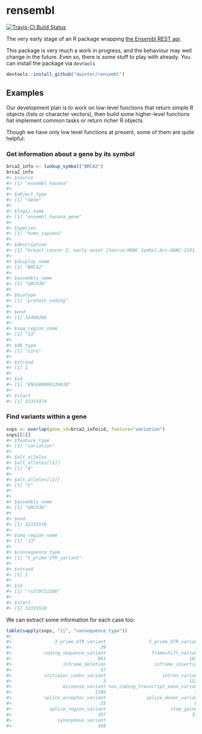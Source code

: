<!-- README.md is generated from README.Rmd. Please edit that file -->
rensembl
========

[![Travis-CI Build Status](https://travis-ci.org/dwinter/rensembl.png?branch=master)](https://travis-ci.org/dwinter/rensembl)

The very early stage of an R package wrapping [the Ensembl REST api](http://rest.ensembl.org/).

This package is very much a work in progress, and the behaviour may well change in the future. Even so, there is some stuff to play with already. You can install the package via `devtools`

``` r
devtools::install_github("dwinter/rensembl")
```

Examples
--------

Our development plan is to work on low-level functions that return simple R objects (lists or character vectors), then build some higher-level functions hat implement common tasks or return richer R objects

Though we have only low level functions at present, some of them are quite helpful:

### Get information about a gene by its symbol

``` r
brca2_info <- lookup_symbol("BRCA2")
brca2_info
#> $source
#> [1] "ensembl_havana"
#> 
#> $object_type
#> [1] "Gene"
#> 
#> $logic_name
#> [1] "ensembl_havana_gene"
#> 
#> $species
#> [1] "homo_sapiens"
#> 
#> $description
#> [1] "breast cancer 2, early onset [Source:HGNC Symbol;Acc:HGNC:1101]"
#> 
#> $display_name
#> [1] "BRCA2"
#> 
#> $assembly_name
#> [1] "GRCh38"
#> 
#> $biotype
#> [1] "protein_coding"
#> 
#> $end
#> [1] 32400266
#> 
#> $seq_region_name
#> [1] "13"
#> 
#> $db_type
#> [1] "core"
#> 
#> $strand
#> [1] 1
#> 
#> $id
#> [1] "ENSG00000139618"
#> 
#> $start
#> [1] 32315474
```

### Find variants within a gene

``` r
snps <- overlap(gene_id=brca2_info$id, feature="variation")
snps[[1]]
#> $feature_type
#> [1] "variation"
#> 
#> $alt_alleles
#> $alt_alleles[[1]]
#> [1] "A"
#> 
#> $alt_alleles[[2]]
#> [1] "C"
#> 
#> 
#> $assembly_name
#> [1] "GRCh38"
#> 
#> $end
#> [1] 32315510
#> 
#> $seq_region_name
#> [1] "13"
#> 
#> $consequence_type
#> [1] "5_prime_UTR_variant"
#> 
#> $strand
#> [1] 1
#> 
#> $id
#> [1] "rs370721506"
#> 
#> $start
#> [1] 32315510
```

We can extract some information for each case too:

``` r
table(sapply(snps, "[[", "consequence_type"))
#> 
#>                3_prime_UTR_variant                5_prime_UTR_variant 
#>                                 39                                 15 
#>            coding_sequence_variant                 frameshift_variant 
#>                                861                               1039 
#>                   inframe_deletion                  inframe_insertion 
#>                                 37                                  3 
#>            initiator_codon_variant                     intron_variant 
#>                                  3                               1529 
#>                   missense_variant non_coding_transcript_exon_variant 
#>                               1298                                 34 
#>            splice_acceptor_variant               splice_donor_variant 
#>                                 55                                 62 
#>              splice_region_variant                        stop_gained 
#>                                107                                337 
#>                 synonymous_variant 
#>                                168
```
